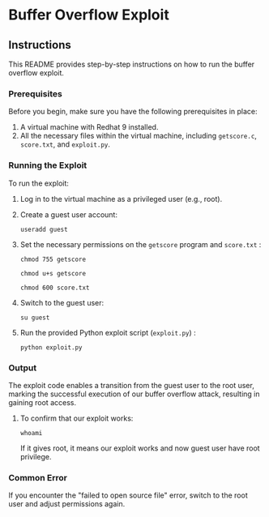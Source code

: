 # Buffer Overflow Exploit

## Instructions

This README provides step-by-step instructions on how to run the buffer overflow exploit.

### Prerequisites

Before you begin, make sure you have the following prerequisites in place:

1. A virtual machine with Redhat 9 installed.
2. All the necessary files within the virtual machine, including `getscore.c`, `score.txt`, and `exploit.py`.

### Running the Exploit

To run the exploit:

1. Log in to the virtual machine as a privileged user (e.g., root).

2. Create a guest user account:

   ```
   useradd guest
   ```
3. Set the necessary permissions on the `getscore` program and `score.txt` :
   ```
   chmod 755 getscore
   ```
   ```
   chmod u+s getscore
   ```
   ```
   chmod 600 score.txt
   ```
4. Switch to the guest user:
   ```
   su guest
   ```
5. Run the provided Python exploit script (`exploit.py`) :
   ```
   python exploit.py
   ```

### Output

The exploit code enables a transition from the guest user to the root user, marking the successful execution of our buffer overflow attack, resulting in gaining root access.

1. To confirm that our exploit works:
   
   ```
   whoami
   ```
   If it gives root, it means our exploit works and now guest user have root privilege.

### Common Error

If you encounter the "failed to open source file" error, switch to the root user and adjust permissions again. 
















   
